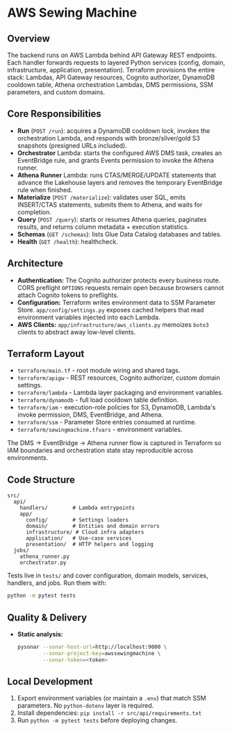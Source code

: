 # AWS Sewing Machine

## Overview
The backend runs on AWS Lambda behind API Gateway REST endpoints. Each handler forwards requests to layered Python services (config, domain, infrastructure, application, presentation). Terraform provisions the entire stack: Lambdas, API Gateway resources, Cognito authorizer, DynamoDB cooldown table, Athena orchestration Lambdas, DMS permissions, SSM parameters, and custom domains.

## Core Responsibilities
- **Run** (`POST /run`): acquires a DynamoDB cooldown lock, invokes the orchestration Lambda, and responds with bronze/silver/gold S3 snapshots (presigned URLs included).
- **Orchestrator** Lambda: starts the configured AWS DMS task, creates an EventBridge rule, and grants Events permission to invoke the Athena runner.
- **Athena Runner** Lambda: runs CTAS/MERGE/UPDATE statements that advance the Lakehouse layers and removes the temporary EventBridge rule when finished.
- **Materialize** (`POST /materialize`): validates user SQL, emits INSERT/CTAS statements, submits them to Athena, and waits for completion.
- **Query** (`POST /query`): starts or resumes Athena queries, paginates results, and returns column metadata + execution statistics.
- **Schemas** (`GET /schemas`): lists Glue Data Catalog databases and tables.
- **Health** (`GET /health`): healthcheck.

## Architecture
- **Authentication:** The Cognito authorizer protects every business route. CORS preflight `OPTIONS` requests remain open because browsers cannot attach Cognito tokens to preflights.
- **Configuration:** Terraform writes environment data to SSM Parameter Store. `app/config/settings.py` exposes cached helpers that read environment variables injected into each Lambda.
- **AWS Clients:** `app/infrastructure/aws_clients.py` memoizes `boto3` clients to abstract away low-level clients.

## Terraform Layout
- `terraform/main.tf` - root module wiring and shared tags.
- `terraform/apigw` - REST resources, Cognito authorizer, custom domain settings.
- `terraform/lambda` - Lambda layer packaging and environment variables.
- `terraform/dynamodb` - full load cooldown table definition.
- `terraform/iam` - execution-role policies for S3, DynamoDB, Lambda's invoke permission, DMS, EventBridge, and Athena.
- `terraform/ssm` - Parameter Store entries consumed at runtime.
- `terraform/sewingmachine.tfvars` - environment variables.

The DMS -> EventBridge -> Athena runner flow is captured in Terraform so IAM boundaries and orchestration state stay reproducible across environments.

## Code Structure
```
src/
  api/
    handlers/        # Lambda entrypoints
    app/
      config/        # Settings loaders
      domain/        # Entities and domain errors
      infrastructure/ # Cloud infra adapters
      application/   # Use-case services
      presentation/  # HTTP helpers and logging
  jobs/
    athena_runner.py
    orchestrator.py
```
Tests live in `tests/` and cover configuration, domain models, services, handlers, and jobs. Run them with:
```bash
python -m pytest tests
```

## Quality & Delivery
- **Static analysis:**
  ```bash
  pysonar --sonar-host-url=http://localhost:9000 \
          --sonar-project-key=awssewingmachine \
          --sonar-token=<token>
  ```

## Local Development
1. Export environment variables (or maintain a `.env`) that match SSM parameters. No `python-dotenv` layer is required.
2. Install dependencies: `pip install -r src/api/requirements.txt`
3. Run `python -m pytest tests` before deploying changes.

